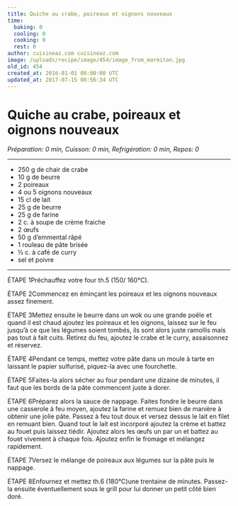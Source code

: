 ```yaml
---
title: Quiche au crabe, poireaux et oignons nouveaux
time:
  baking: 0
  cooling: 0
  cooking: 0
  rest: 0
author: cuisineaz.com cuisineaz.com
image: /uploads/recipe/image/454/image_from_marmiton.jpg
old_id: 454
created_at: 2016-01-01 00:00:00 UTC
updated_at: 2017-07-15 08:56:34 UTC
---
```


# Quiche au crabe, poireaux et oignons nouveaux

_Préparation: 0 min, Cuisson: 0 min, Refrigération: 0 min, Repos: 0_

---

- 250 g de chair de crabe
- 10 g de beurre
- 2 poireaux
- 4 ou 5 oignons nouveaux
- 15 cl de lait
- 25 g de beurre
- 25 g de farine
- 2 c. à soupe de crème fraiche
- 2 œufs
- 50 g d’emmental râpé
- 1 rouleau de pâte brisée
- ½ c. à café de curry
- sel et poivre

---

ÉTAPE 1Préchauffez votre four th.5 (150/ 160°C).

ÉTAPE 2Commencez en éminçant les poireaux et les oignons nouveaux assez finement.

ÉTAPE 3Mettez ensuite le beurre dans un wok ou une grande poêle et quand il est chaud ajoutez les poireaux et les oignons, laissez sur le feu jusqu’à ce que les légumes soient tombés, ils sont alors juste ramollis mais pas tout à fait cuits. Retirez du feu, ajoutez le crabe et le curry, assaisonnez et réservez.

ÉTAPE 4Pendant ce temps, mettez votre pâte dans un moule à tarte en laissant le papier sulfurisé, piquez-la avec une fourchette.

ÉTAPE 5Faites-la alors sécher au four pendant une dizaine de minutes, il faut que les bords de la pâte commencent juste à dorer.

ÉTAPE 6Préparez alors la sauce de nappage. Faites fondre le beurre dans une casserole à feu moyen, ajoutez la farine et remuez bien de manière à obtenir une jolie pâte. Passez à feu tout doux et versez dessus le lait en filet en remuant bien. Quand tout le lait est incorporé ajoutez la crème et battez au fouet puis laissez tiédir. Ajoutez alors les œufs un par un et battez au fouet vivement à chaque fois. Ajoutez enfin le fromage et mélangez rapidement.

ÉTAPE 7Versez le mélange de poireaux aux légumes sur la pâte puis le nappage.

ÉTAPE 8Enfournez et mettez th.6 (180°C)une trentaine de minutes. Passez-la ensuite éventuellement sous le grill pour lui donner un petit côté bien doré.
